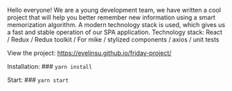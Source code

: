 
Hello everyone! We are a young development team, we have written a cool project that will help you better remember new information using a smart memorization algorithm. A modern technology stack is used, which gives us a fast and stable operation of our SPA application.
Technology stack: React / Redux / Redux toolkit / For mike / stylized components / axios / unit tests

View the project: https://evelinsu.github.io/friday-project/

Installation:  ### `yarn install`

Start: ### `yarn start`
